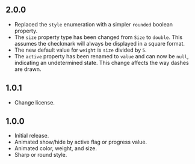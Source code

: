 ## 2.0.0

* Replaced the `style` enumeration with a simpler `rounded` boolean property.
* The `size` property type has been changed from `Size` to `double`. This assumes the checkmark will always be displayed in a square format.
* The new default value for `weight` is `size` divided by `5`.
* The `active` property has been renamed to `value` and can now be `null`, indicating an undetermined state. This change affects the way dashes are drawn.

## 1.0.1

* Change license.

## 1.0.0

* Initial release.
* Animated show/hide by active flag or progress value.
* Animated color, weight, and size.
* Sharp or round style.
